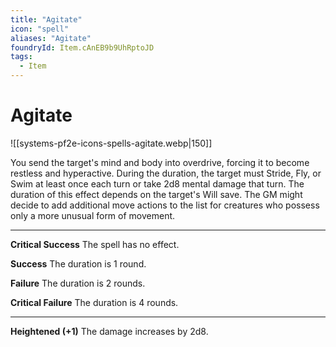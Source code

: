 ```yaml
---
title: "Agitate"
icon: "spell"
aliases: "Agitate"
foundryId: Item.cAnEB9b9UhRptoJD
tags:
  - Item
---
```


# Agitate
![[systems-pf2e-icons-spells-agitate.webp|150]]

You send the target's mind and body into overdrive, forcing it to become restless and hyperactive. During the duration, the target must Stride, Fly, or Swim at least once each turn or take 2d8 mental damage that turn. The duration of this effect depends on the target's Will save. The GM might decide to add additional move actions to the list for creatures who possess only a more unusual form of movement.

* * *

**Critical Success** The spell has no effect.

**Success** The duration is 1 round.

**Failure** The duration is 2 rounds.

**Critical Failure** The duration is 4 rounds.

* * *

**Heightened (+1)** The damage increases by 2d8.
